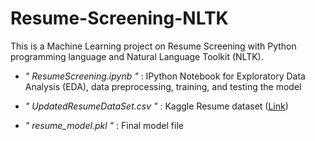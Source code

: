# Resume-Screening-NLTK

This is a Machine Learning project on Resume Screening with Python programming language and Natural Language Toolkit (NLTK).

* *" ResumeScreening.ipynb "* : IPython Notebook for Exploratory Data Analysis (EDA), data preprocessing, training, and testing the model

* *" UpdatedResumeDataSet.csv "* : Kaggle Resume dataset ([Link](https://www.kaggle.com/dhainjeamita/updatedresumedataset/download))

* *" resume_model.pkl "* : Final model file
